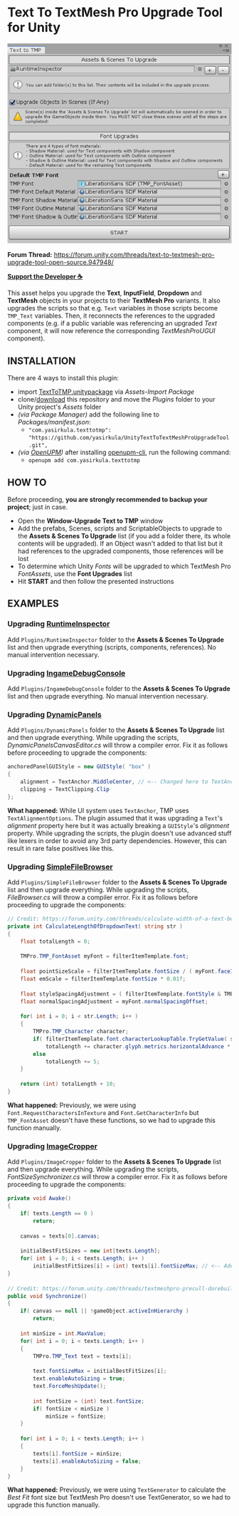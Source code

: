 # Text To TextMesh Pro Upgrade Tool for Unity

![screenshot](Images/Screenshot.png)

**Forum Thread:** https://forum.unity.com/threads/text-to-textmesh-pro-upgrade-tool-open-source.947948/

**[Support the Developer ☕](https://yasirkula.itch.io/unity3d)**

This asset helps you upgrade the **Text**, **InputField**, **Dropdown** and **TextMesh** objects in your projects to their **TextMesh Pro** variants. It also upgrades the scripts so that e.g. `Text` variables in those scripts become `TMP_Text` variables. Then, it reconnects the references to the upgraded components (e.g. if a public variable was referencing an upgraded *Text* component, it will now reference the corresponding *TextMeshProUGUI* component).

## INSTALLATION

There are 4 ways to install this plugin:

- import [TextToTMP.unitypackage](https://github.com/yasirkula/UnityTextToTextMeshProUpgradeTool/releases) via *Assets-Import Package*
- clone/[download](https://github.com/yasirkula/UnityTextToTextMeshProUpgradeTool/archive/master.zip) this repository and move the *Plugins* folder to your Unity project's *Assets* folder
- *(via Package Manager)* add the following line to *Packages/manifest.json*:
  - `"com.yasirkula.texttotmp": "https://github.com/yasirkula/UnityTextToTextMeshProUpgradeTool.git",`
- *(via [OpenUPM](https://openupm.com))* after installing [openupm-cli](https://github.com/openupm/openupm-cli), run the following command:
  - `openupm add com.yasirkula.texttotmp`

## HOW TO

Before proceeding, **you are strongly recommended to backup your project**; just in case.

- Open the **Window-Upgrade Text to TMP** window
- Add the prefabs, Scenes, scripts and ScriptableObjects to upgrade to the **Assets & Scenes To Upgrade** list (if you add a folder there, its whole contents will be upgraded). If an Object wasn't added to that list but it had references to the upgraded components, those references will be lost
- To determine which Unity *Fonts* will be upgraded to which TextMesh Pro *FontAssets*, use the **Font Upgrades** list
- Hit **START** and then follow the presented instructions

## EXAMPLES

### Upgrading [RuntimeInspector](https://github.com/yasirkula/UnityRuntimeInspector)

Add `Plugins/RuntimeInspector` folder to the **Assets & Scenes To Upgrade** list and then upgrade everything (scripts, components, references). No manual intervention necessary.

### Upgrading [IngameDebugConsole](https://github.com/yasirkula/UnityIngameDebugConsole)

Add `Plugins/IngameDebugConsole` folder to the **Assets & Scenes To Upgrade** list and then upgrade everything. No manual intervention necessary.

### Upgrading [DynamicPanels](https://github.com/yasirkula/UnityDynamicPanels)

Add `Plugins/DynamicPanels` folder to the **Assets & Scenes To Upgrade** list and then upgrade everything. While upgrading the scripts, *DynamicPanelsCanvasEditor.cs* will throw a compiler error. Fix it as follows before proceeding to upgrade the components:

```csharp
anchoredPanelGUIStyle = new GUIStyle( "box" )
{
	alignment = TextAnchor.MiddleCenter, // <-- Changed here to TextAnchor.MiddleCenter
	clipping = TextClipping.Clip
};
```

**What happened:** While UI system uses `TextAnchor`, TMP uses `TextAlignmentOptions`. The plugin assumed that it was upgrading a `Text`'s *alignment* property here but it was actually breaking a `GUIStyle`'s *alignment* property. While upgrading the scripts, the plugin doesn't use advanced stuff like lexers in order to avoid any 3rd party dependencies. However, this can result in rare false positives like this.

### Upgrading [SimpleFileBrowser](https://github.com/yasirkula/UnitySimpleFileBrowser)

Add `Plugins/SimpleFileBrowser` folder to the **Assets & Scenes To Upgrade** list and then upgrade everything. While upgrading the scripts, *FileBrowser.cs* will throw a compiler error. Fix it as follows before proceeding to upgrade the components:

```csharp
// Credit: https://forum.unity.com/threads/calculate-width-of-a-text-before-without-assigning-it-to-a-tmp-object.758867/#post-5057900
private int CalculateLengthOfDropdownText( string str )
{
	float totalLength = 0;

	TMPro.TMP_FontAsset myFont = filterItemTemplate.font;

	float pointSizeScale = filterItemTemplate.fontSize / ( myFont.faceInfo.pointSize * myFont.faceInfo.scale );
	float emScale = filterItemTemplate.fontSize * 0.01f;

	float styleSpacingAdjustment = ( filterItemTemplate.fontStyle & TMPro.FontStyles.Bold ) == TMPro.FontStyles.Bold ? myFont.boldSpacing : 0;
	float normalSpacingAdjustment = myFont.normalSpacingOffset;

	for( int i = 0; i < str.Length; i++ )
	{
		TMPro.TMP_Character character;
		if( filterItemTemplate.font.characterLookupTable.TryGetValue( str[i], out character ) )
			totalLength += character.glyph.metrics.horizontalAdvance * pointSizeScale + ( styleSpacingAdjustment + normalSpacingAdjustment ) * emScale;
		else
			totalLength += 5;
	}

	return (int) totalLength + 10;
}
```

**What happened:** Previously, we were using `Font.RequestCharactersInTexture` and `Font.GetCharacterInfo` but `TMP_FontAsset` doesn't have these functions, so we had to upgrade this function manually.

### Upgrading [ImageCropper](https://github.com/yasirkula/UnityImageCropper)

Add `Plugins/ImageCropper` folder to the **Assets & Scenes To Upgrade** list and then upgrade everything. While upgrading the scripts, *FontSizeSynchronizer.cs* will throw a compiler error. Fix it as follows before proceeding to upgrade the components:

```csharp
private void Awake()
{
	if( texts.Length == 0 )
		return;

	canvas = texts[0].canvas;

	initialBestFitSizes = new int[texts.Length];
	for( int i = 0; i < texts.Length; i++ )
		initialBestFitSizes[i] = (int) texts[i].fontSizeMax; // <-- Added (int) typecast here
}

// Credit: https://forum.unity.com/threads/textmeshpro-precull-dorebuilds-performance.762968/#post-5083490
public void Synchronize()
{
	if( canvas == null || !gameObject.activeInHierarchy )
		return;

	int minSize = int.MaxValue;
	for( int i = 0; i < texts.Length; i++ )
	{
		TMPro.TMP_Text text = texts[i];

		text.fontSizeMax = initialBestFitSizes[i];
		text.enableAutoSizing = true;
		text.ForceMeshUpdate();

		int fontSize = (int) text.fontSize;
		if( fontSize < minSize )
			minSize = fontSize;
	}

	for( int i = 0; i < texts.Length; i++ )
	{
		texts[i].fontSize = minSize;
		texts[i].enableAutoSizing = false;
	}
}
```

**What happened:** Previously, we were using `TextGenerator` to calculate the *Best Fit* font size but TextMesh Pro doesn't use TextGenerator, so we had to upgrade this function manually.